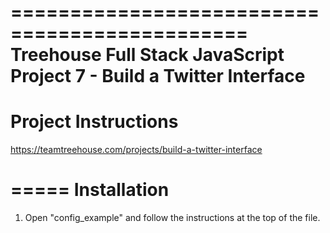 ==============================================
Treehouse Full Stack JavaScript
Project 7 - Build a Twitter Interface
==============================================

Project Instructions
=====

https://teamtreehouse.com/projects/build-a-twitter-interface

=====
Installation
=====

1. Open "config_example" and follow the instructions at the top of the file.
